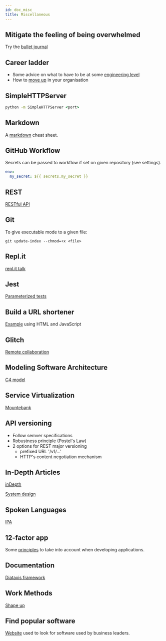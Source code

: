 ```yaml
---
id: doc_misc
title: Miscellaneous
---
```


## Mitigate the feeling of being overwhelmed
Try the [bullet journal](https://bulletjournal.com/blogs/bulletjournalist/mental-inventory)
## Career ladder

- Some advice on what to have to be at some [engineering level](https://career-ladders.dev/engineering/) 
- How to [move up](https://dev.to/softchris/a-career-in-devrel-2m75) in your organisation

## SimpleHTTPServer

```cmd
python -m SimpleHTTPServer <port>
```
## Markdown

A [markdown](https://github.com/adam-p/markdown-here/wiki/Markdown-Cheatsheet) cheat sheet.

## GitHub Workflow

Secrets can be passed to workflow 
if set on given repository (see settings). 
```yaml
env:
  my_secret: ${{ secrets.my_secret }}
```
## REST
[RESTful API](https://restfulapi.net/)

## Git
To give executable mode to a given file:
```git
git update-index --chmod=+x <file>
```
## Repl.it
[repl.it talk](https://repl.it/talk/all)

## Jest
[Parameterized tests](https://jestjs.io/docs/en/api#testeachtablename-fn-timeout)

## Build a URL shortener
[Example](https://www.freecodecamp.org/news/building-a-simple-url-shortener-with-just-html-and-javascript-6ea1ecda308c/) using HTML and JavaScript

## Glitch 
[Remote collaboration](https://glitch.com/) 

## Modeling Software Architecture
[C4 model](https://c4model.com/)

## Service Virtualization
[Mountebank](http://www.mbtest.org/)

## API versioning
* Follow semver specifications
* Robustness principle (Postel's Law)
* 2 options for REST major versioning
  - prefixed URL '/v1/...'
  - HTTP's content negotiation mechanism
  
## In-Depth Articles
[inDepth](https://indepth.dev/)

[System design](https://www-freecodecamp-org.cdn.ampproject.org/v/s/www.freecodecamp.org/news/systems-design-for-interviews/amp/?amp_js_v=a6&amp_gsa=1&usqp=mq331AQKKAFQArABIIACAw%3D%3D#aoh=16249052126251&referrer=https%3A%2F%2Fwww.google.com&amp_tf=Source%C2%A0%3A%20%251%24s&ampshare=https%3A%2F%2Fwww.freecodecamp.org%2Fnews%2Fsystems-design-for-interviews%2F) 

## Spoken Languages
[IPA](https://www.ipachart.com/)

## 12-factor app
Some [principles](https://12factor.net/) to take into account when developing applications. 

## Documentation
[Diataxis framework](https://diataxis.fr/) 

## Work Methods
[Shape up](https://basecamp.com/shapeup)

## Find popular software 
[Website](https://www.getapp.com/) used to look for software used by business leaders.

